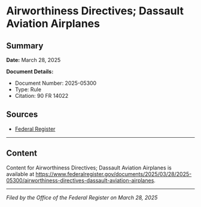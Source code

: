 # Airworthiness Directives; Dassault Aviation Airplanes

## Summary

**Date:** March 28, 2025

**Document Details:**
- Document Number: 2025-05300
- Type: Rule
- Citation: 90 FR 14022

## Sources
- [Federal Register](https://www.federalregister.gov/documents/2025/03/28/2025-05300/airworthiness-directives-dassault-aviation-airplanes)

---

## Content

Content for Airworthiness Directives; Dassault Aviation Airplanes is available at https://www.federalregister.gov/documents/2025/03/28/2025-05300/airworthiness-directives-dassault-aviation-airplanes.

---

*Filed by the Office of the Federal Register on March 28, 2025*
